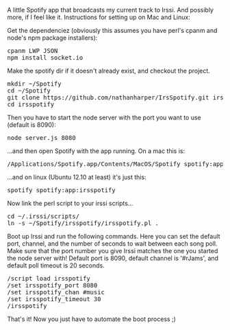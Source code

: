 A little Spotify app that broadcasts my current track to Irssi. And possibly more, if I feel like it. Instructions for setting up on Mac and Linux:

Get the dependenciez (obviously this assumes you have perl's cpanm and node's npm package installers):

<pre>
cpanm LWP JSON
npm install socket.io
</pre>

Make the spotify dir if it doesn't already exist, and checkout the project.

<pre>
mkdir ~/Spotify
cd ~/Spotify
git clone https://github.com/nathanharper/IrsSpotify.git irsspotify
cd irsspotify
</pre>

Then you have to start the node server with the port you want to use (default is 8090):

<pre>node server.js 8080</pre>

...and then open Spotify with the app running. On a mac this is:

<pre>/Applications/Spotify.app/Contents/MacOS/Spotify spotify:app:irsspotify</pre>

...and on linux (Ubuntu 12.10 at least) it's just this:

<pre>spotify spotify:app:irsspotify</pre>

Now link the perl script to your irssi scripts...

<pre>
cd ~/.irssi/scripts/
ln -s ~/Spotify/irsspotify/irsspotify.pl .
</pre>

Boot up Irssi and run the following commands. Here you can set the default port, channel, and the number of seconds to wait between each song poll. Make sure that the port number you give Irssi matches the one you started the node server with! Default port is 8090, default channel is '#rJams', and default poll timeout is 20 seconds.

<pre>
/script load irsspotify
/set irsspotify_port 8080
/set irsspotify_chan #music
/set irsspotify_timeout 30
/irsspotify
</pre>

That's it! Now you just have to automate the boot process ;)
